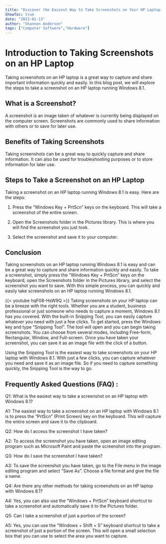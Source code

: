 ```yaml
---
title: "Discover the Easiest Way to Take Screenshots on Your HP Laptop - Windows 8.1!"
ShowToc: true 
date: "2023-01-13"
author: "Shannon Anderson" 
tags: ["Computer Software","Hardware"]
---
```

# Introduction to Taking Screenshots on an HP Laptop
Taking screenshots on an HP laptop is a great way to capture and share important information quickly and easily. In this blog post, we will explore the steps to take a screenshot on an HP laptop running Windows 8.1. 

## What is a Screenshot?
A screenshot is an image taken of whatever is currently being displayed on the computer screen. Screenshots are commonly used to share information with others or to save for later use. 

## Benefits of Taking Screenshots
Taking screenshots can be a great way to quickly capture and share information. It can also be used for troubleshooting purposes or to store information for later use. 

## Steps to Take a Screenshot on an HP Laptop
Taking a screenshot on an HP laptop running Windows 8.1 is easy. Here are the steps: 

1. Press the “Windows Key + PrtScn” keys on the keyboard. This will take a screenshot of the entire screen. 

2. Open the Screenshots folder in the Pictures library. This is where you will find the screenshot you just took. 

3. Select the screenshot and save it to your computer. 

## Conclusion
Taking screenshots on an HP laptop running Windows 8.1 is easy and can be a great way to capture and share information quickly and easily. To take a screenshot, simply press the “Windows Key + PrtScn” keys on the keyboard, open the Screenshots folder in the Pictures library, and select the screenshot you want to save. With this simple process, you can quickly and easily take screenshots on an HP laptop running Windows 8.1.

{{< youtube hqF08-HsW9Q >}} 
Taking screenshots on your HP laptop can be a breeze with the right tools. Whether you are a student, business professional or just someone who needs to capture a moment, Windows 8.1 has you covered. With the built-in Snipping Tool, you can easily capture whatever you need with just a few clicks. To get started, press the Windows key and type “Snipping Tool”. The tool will open and you can begin taking screenshots. You can choose from several modes, including Free-form, Rectangular, Window, and Full-screen. Once you have taken your screenshot, you can save it as an image file with the click of a button.

Using the Snipping Tool is the easiest way to take screenshots on your HP laptop with Windows 8.1. With just a few clicks, you can capture whatever you need and save it as an image file. So if you need to capture something quickly, the Snipping Tool is the way to go.

## Frequently Asked Questions (FAQ) :
Q1: What is the easiest way to take a screenshot on an HP laptop with Windows 8.1?

A1: The easiest way to take a screenshot on an HP laptop with Windows 8.1 is to press the “PrtScn” (Print Screen) key on the keyboard. This will capture the entire screen and save it to the clipboard.

Q2: How do I access the screenshot I have taken?

A2: To access the screenshot you have taken, open an image editing program such as Microsoft Paint and paste the screenshot into the program.

Q3: How do I save the screenshot I have taken?

A3: To save the screenshot you have taken, go to the File menu in the image editing program and select “Save As”. Choose a file format and give the file a name.

Q4: Are there any other methods for taking screenshots on an HP laptop with Windows 8.1?

A4: Yes, you can also use the “Windows + PrtScn” keyboard shortcut to take a screenshot and automatically save it to the Pictures folder.

Q5: Can I take a screenshot of just a portion of the screen?

A5: Yes, you can use the “Windows + Shift + S” keyboard shortcut to take a screenshot of just a portion of the screen. This will open a small selection box that you can use to select the area you want to capture.


